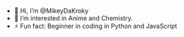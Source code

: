 - 👋 Hi, I’m @MikeyDaKroky
- 👀 I’m interested in Anime and Chemistry.
- ⚡ Fun fact: Beginner in coding in Python and JavaScript

<!---
MikeyDaKroky/MikeyDaKroky is a ✨ special ✨ repository because its `README.md` (this file) appears on your GitHub profile.
You can click the Preview link to take a look at your changes.
--->
